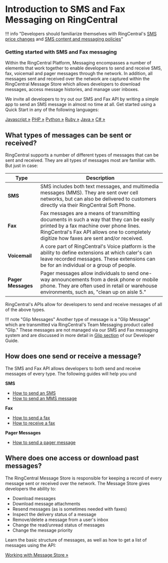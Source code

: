 # Introduction to SMS and Fax Messaging on RingCentral
!!! info "Developers should familiarize themselves with RingCentral's [SMS price changes](https://support.ringcentral.com/article/Enhanced-Business-SMS-new-Price-Changes.html) and [SMS content and messaging policies](https://www.ringcentral.com/legal/sms-mms-content-policies.html)"

<div class="jumbotron pt-1">
  <h3 class="h3 display-5">Getting started with SMS and Fax messaging</h3>
  <p class="lead">Within the RingCentral Platform, Messaging encompasses a number of elements that work together to enable developers to send and receive SMS, fax, voicemail and pager messages through the network. In addition, all messages sent and received over the network are captured within the RingCentral Message Store which allows developers to download messages, access message histories, and manage user inboxes.</p>
  <p>We invite all developers to try out our SMS and Fax API by writing a simple app to send an SMS message in almost no time at all. Get started using a Quick Start in any of the following languages:</p>
  <a href="quick-start/#Javascript" class="btn btn-light qs-link">Javascript &raquo;</a>
  <a href="quick-start/#PHP" class="btn btn-light qs-link">PHP &raquo;</a>
  <a href="quick-start/#Python" class="btn btn-light qs-link">Python &raquo;</a>
  <a href="quick-start/#Ruby" class="btn btn-light qs-link">Ruby &raquo;</a>
  <a href="quick-start/#Java" class="btn btn-light qs-link">Java &raquo;</a>
  <a href="quick-start/#C#" class="btn btn-light qs-link">C# &raquo;</a>
</div>

## What types of messages can be sent or received?

RingCentral supports a number of different types of messages that can be sent and received. They are all types of messages most are familiar with. But just in case:

| Type | Description |
|-|-|
| **SMS** | SMS includes both text messages, and multimedia messages (MMS). They are sent over cell networks, but can also be delivered to customers directly via their RingCentral Soft Phone. |
| **Fax** | Fax messages are a means of transmitting documents in such a way that they can be easily printed by a fax machine over phone lines. RingCentral's Fax API allows one to completely digitize how faxes are sent and/or received. |
| **Voicemail** | A core part of RingCentral's Voice platform is the ability to define extensions at which caler's can leave recorded messages. These extensions can be for an individual or a group of people. |
| **Pager Messages** | Pager messages allow individuals to send one-way announcements from a desk phone or mobile phone. They are often used in retail or warehouse environments, such as, "clean up on aisle 5." | 

RingCentral's APIs allow for developers to send and receive messages of all of the above types. 

!!! note "Glip Messages"
    Another type of message is a "Glip Message" which are transmitted via RingCentral's Team Messaging product called "Glip." These messages are not managed via our SMS and Fax messaging system and are discussed in more detail in [Glip section](../team-messaging/) of our Developer Guide.

## How does one send or receive a message?

The SMS and Fax API allows developers to both send and receive messages of every type. The following guides will help you und

**SMS**

* [How to send an SMS](./sms/sending-sms)
* [How to send an MMS message](./sms/sending-images)

**Fax**

* [How to send a fax](./fax/sending-faxes)
* [How to receive a fax](./fax/receiving-faxes)

**Pager Messages**

* [How to send a pager message](./pager/sending-pager-messages)

## Where does one access or download past messages?

The RingCentral Message Store is responsible for keeping a record of every message sent or received over the network. The Message Store gives developers the ability to:

* Download messages
* Download message attachments
* Resend messages (as is sometimes needed with faxes)
* Inspect the delivery status of a message
* Remove/delete a message from a user's inbox
* Change the read/unread status of messages
* Change the message priority

Learn the basic structure of messages, as well as how to get a list of messages using the API:

<a class="btn btn-primary" href="./message-store/working-with-message-store/">Working with Message Store &raquo;</a>

